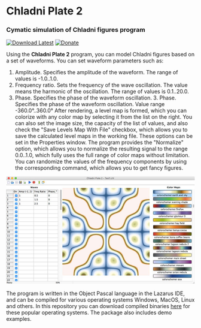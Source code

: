 # Chladni Plate 2
### Cymatic simulation of Chladni figures program 

[![Download Latest](https://img.shields.io/badge/download-latest-green.svg)](https://github.com/flutomax/ChladniPlate2/releases/)
[![Donate](https://img.shields.io/badge/donate-paypal-blue.svg)](https://paypal.me/flutomax)

Using the **Chladni Plate 2** program, you can model Chladni figures based on a set of waveforms. You can set waveform parameters such as:
1. Amplitude. Specifies the amplitude of the waveform. The range of values is -1.0..1.0.
2. Frequency ratio. Sets the frequency of the wave oscillation. The value means the harmonic of the oscillation. The range of values is 0.1..20.0.
3. Phase. Specifies the phase of the waveform oscillation. 3. Phase. Specifies the phase of the waveform oscillation. Value range -360.0°..360.0°
After rendering, a level map is formed, which you can colorize with any color map by selecting it from the list on the right.
You can also set the image size, the capacity of the list of values, and also check the "Save Levels Map With File" checkbox, which allows you to save the calculated level maps in the working file. These options can be set in the Properties window. 
The program provides the "Normalize" option, which allows you to normalize the resulting signal to the range 0.0..1.0, which fully uses the full range of color maps without limitation.
You can randomize the values of the frequency components by using the corresponding command, which allows you to get fancy figures.

![ScreenShot](/screenshots/cladni_plate2_scr.jpg)

The program is written in the Object Pascal language in the Lazarus IDE, and can be compiled for various operating systems Windows, MacOS, Linux and others. In this repository you can download compiled binaries [here](https://github.com/flutomax/ChladniPlate2/releases/) for these popular operating systems. The package also includes demo examples.



